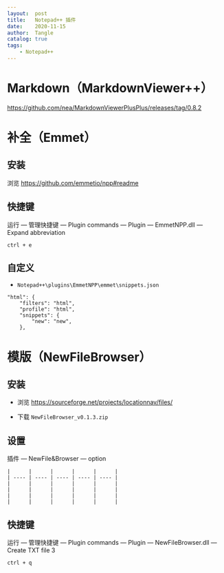 ```yaml
---
layout:  post
title:   Notepad++ 插件
date:    2020-11-15
author:  Tangle
catalog: true
tags:
    - Notepad++
---
```


# Markdown（MarkdownViewer++）

<https://github.com/nea/MarkdownViewerPlusPlus/releases/tag/0.8.2>

# 补全（Emmet）

## 安装

浏览 <https://github.com/emmetio/npp#readme>

## 快捷键

运行 — 管理快捷键 — Plugin commands — Plugin — EmmetNPP.dll — Expand abbreviation

```
ctrl + e
```

## 自定义

- `Notepad++\plugins\EmmetNPP\emmet\snippets.json`

```
"html": {
    "filters": "html",
    "profile": "html",
    "snippets": {
        "new": "new",
    },
```

# 模版（NewFileBrowser）

## 安装

- 浏览 <https://sourceforge.net/projects/locationnav/files/>

- 下载 `NewFileBrowser_v0.1.3.zip`

## 设置

插件 — NewFile&Browser — option

```
|      |      |      |      |      |
| ---- | ---- | ---- | ---- | ---- |
|      |      |      |      |      |
|      |      |      |      |      |
|      |      |      |      |      |
|      |      |      |      |      |
```

## 快捷键

运行 — 管理快捷键 — Plugin commands — Plugin — NewFileBrowser.dll — Create TXT file 3

```
ctrl + q
```
